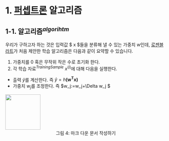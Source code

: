 # 1. [퍼셉트론](https://en.wikipedia.org/wiki/Perceptron) 알고리즘
## 1-1. 알고리즘$^{algorihtm}$ 

우리가 구하고자 하는 것은 입력값 $ x $들을 분류해 낼 수 있는 가중치 $w$인데, [로젠블라트](https://en.wikipedia.org/wiki/Frank_Rosenblatt)가 처음 제안한 학습 알고리즘은 다음과 같이 요약할 수 있습니다.

1. 가중치를 0 혹은 무작위 작은 수로 초기화 한다.
1. 각 학습 자료$^{Training Sample}$ $x^{(i)}$에 대해 다음을 실행한다. 

 * 출력 $\hat{y}$를 계산한다. 즉 $\hat{y}=h\mathbf{(w^Tx)}$  
 * 가중치 $w_j$를 조정한다. 즉 $w_j:=w_j+\Delta w_j  $

<img src="https://raw.githubusercontent.com/idebtor/KMOOC-ML/master/ipynb/images/person.png" width="110">
<center>그림 4: 마크 다운 문서 작성하기</center>

 







```python

```
